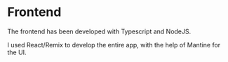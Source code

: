 # Frontend

The frontend has been developed with Typescript and NodeJS.

I used React/Remix to develop the entire app, with the help of Mantine for the UI.